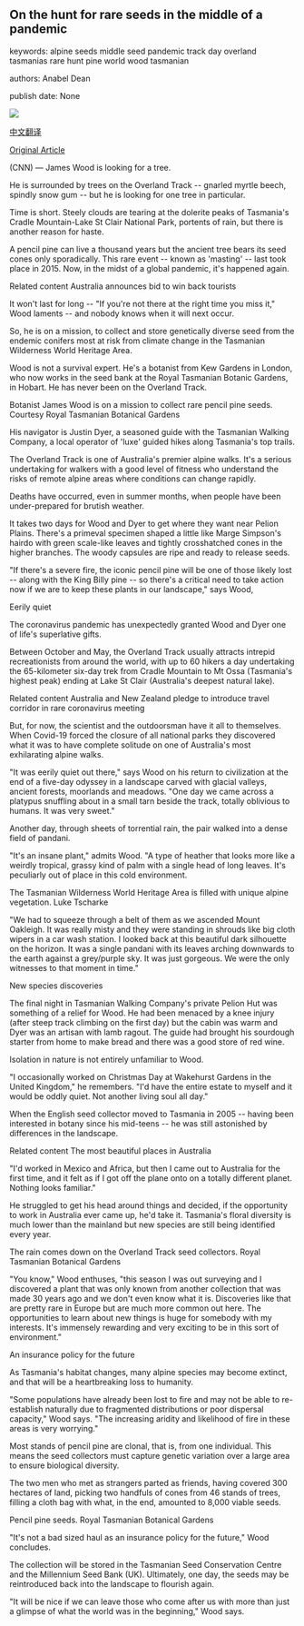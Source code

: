 ## On the hunt for rare seeds in the middle of a pandemic

keywords: alpine seeds middle seed pandemic track day overland tasmanias rare hunt pine world wood tasmanian

authors: Anabel Dean

publish date: None

![](https://cdn.cnn.com/cnnnext/dam/assets/200525081815-walls-of-jerusalem-tasmania-super-tease.jpg)

[中文翻译](On%20the%20hunt%20for%20rare%20seeds%20in%20the%20middle%20of%20a%20pandemic_zh.md)

[Original Article](https://edition.cnn.com/travel/article/australia-tasmania-overland-track-pencil-pine/index.html)

(CNN) — James Wood is looking for a tree.

He is surrounded by trees on the Overland Track -- gnarled myrtle beech, spindly snow gum -- but he is looking for one tree in particular.

Time is short. Steely clouds are tearing at the dolerite peaks of Tasmania's Cradle Mountain-Lake St Clair National Park, portents of rain, but there is another reason for haste.

A pencil pine can live a thousand years but the ancient tree bears its seed cones only sporadically. This rare event -- known as 'masting' -- last took place in 2015. Now, in the midst of a global pandemic, it's happened again.

Related content Australia announces bid to win back tourists

It won't last for long -- "If you're not there at the right time you miss it," Wood laments -- and nobody knows when it will next occur.

So, he is on a mission, to collect and store genetically diverse seed from the endemic conifers most at risk from climate change in the Tasmanian Wilderness World Heritage Area.

Wood is not a survival expert. He's a botanist from Kew Gardens in London, who now works in the seed bank at the Royal Tasmanian Botanic Gardens, in Hobart. He has never been on the Overland Track.

Botanist James Wood is on a mission to collect rare pencil pine seeds. Courtesy Royal Tasmanian Botanical Gardens

His navigator is Justin Dyer, a seasoned guide with the Tasmanian Walking Company, a local operator of 'luxe' guided hikes along Tasmania's top trails.

The Overland Track is one of Australia's premier alpine walks. It's a serious undertaking for walkers with a good level of fitness who understand the risks of remote alpine areas where conditions can change rapidly.

Deaths have occurred, even in summer months, when people have been under-prepared for brutish weather.

It takes two days for Wood and Dyer to get where they want near Pelion Plains. There's a primeval specimen shaped a little like Marge Simpson's hairdo with green scale-like leaves and tightly crosshatched cones in the higher branches. The woody capsules are ripe and ready to release seeds.

"If there's a severe fire, the iconic pencil pine will be one of those likely lost -- along with the King Billy pine -- so there's a critical need to take action now if we are to keep these plants in our landscape," says Wood,

Eerily quiet

The coronavirus pandemic has unexpectedly granted Wood and Dyer one of life's superlative gifts.

Between October and May, the Overland Track usually attracts intrepid recreationists from around the world, with up to 60 hikers a day undertaking the 65-kilometer six-day trek from Cradle Mountain to Mt Ossa (Tasmania's highest peak) ending at Lake St Clair (Australia's deepest natural lake).

Related content Australia and New Zealand pledge to introduce travel corridor in rare coronavirus meeting

But, for now, the scientist and the outdoorsman have it all to themselves. When Covid-19 forced the closure of all national parks they discovered what it was to have complete solitude on one of Australia's most exhilarating alpine walks.

"It was eerily quiet out there," says Wood on his return to civilization at the end of a five-day odyssey in a landscape carved with glacial valleys, ancient forests, moorlands and meadows. "One day we came across a platypus snuffling about in a small tarn beside the track, totally oblivious to humans. It was very sweet."

Another day, through sheets of torrential rain, the pair walked into a dense field of pandani.

"It's an insane plant," admits Wood. "A type of heather that looks more like a weirdly tropical, grassy kind of palm with a single head of long leaves. It's peculiarly out of place in this cold environment.

The Tasmanian Wilderness World Heritage Area is filled with unique alpine vegetation. Luke Tscharke

"We had to squeeze through a belt of them as we ascended Mount Oakleigh. It was really misty and they were standing in shrouds like big cloth wipers in a car wash station. I looked back at this beautiful dark silhouette on the horizon. It was a single pandani with its leaves arching downwards to the earth against a grey/purple sky. It was just gorgeous. We were the only witnesses to that moment in time."

New species discoveries

The final night in Tasmanian Walking Company's private Pelion Hut was something of a relief for Wood. He had been menaced by a knee injury (after steep track climbing on the first day) but the cabin was warm and Dyer was an artisan with lamb ragout. The guide had brought his sourdough starter from home to make bread and there was a good store of red wine.

Isolation in nature is not entirely unfamiliar to Wood.

"I occasionally worked on Christmas Day at Wakehurst Gardens in the United Kingdom," he remembers. "I'd have the entire estate to myself and it would be oddly quiet. Not another living soul all day."

When the English seed collector moved to Tasmania in 2005 -- having been interested in botany since his mid-teens -- he was still astonished by differences in the landscape.

Related content The most beautiful places in Australia

"I'd worked in Mexico and Africa, but then I came out to Australia for the first time, and it felt as if I got off the plane onto on a totally different planet. Nothing looks familiar."

He struggled to get his head around things and decided, if the opportunity to work in Australia ever came up, he'd take it. Tasmania's floral diversity is much lower than the mainland but new species are still being identified every year.

The rain comes down on the Overland Track seed collectors. Royal Tasmanian Botanical Gardens

"You know," Wood enthuses, "this season I was out surveying and I discovered a plant that was only known from another collection that was made 30 years ago and we don't even know what it is. Discoveries like that are pretty rare in Europe but are much more common out here. The opportunities to learn about new things is huge for somebody with my interests. It's immensely rewarding and very exciting to be in this sort of environment."

An insurance policy for the future

As Tasmania's habitat changes, many alpine species may become extinct, and that will be a heartbreaking loss to humanity.

"Some populations have already been lost to fire and may not be able to re-establish naturally due to fragmented distributions or poor dispersal capacity," Wood says. "The increasing aridity and likelihood of fire in these areas is very worrying."

Most stands of pencil pine are clonal, that is, from one individual. This means the seed collectors must capture genetic variation over a large area to ensure biological diversity.

The two men who met as strangers parted as friends, having covered 300 hectares of land, picking two handfuls of cones from 46 stands of trees, filling a cloth bag with what, in the end, amounted to 8,000 viable seeds.

Pencil pine seeds. Royal Tasmanian Botanical Gardens

"It's not a bad sized haul as an insurance policy for the future," Wood concludes.

The collection will be stored in the Tasmanian Seed Conservation Centre and the Millennium Seed Bank (UK). Ultimately, one day, the seeds may be reintroduced back into the landscape to flourish again.

"It will be nice if we can leave those who come after us with more than just a glimpse of what the world was in the beginning," Wood says.